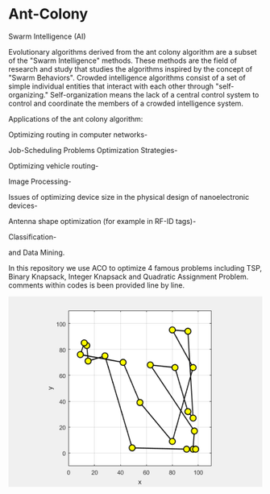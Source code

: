 # Ant-Colony
Swarm Intelligence (AI)


Evolutionary algorithms derived from the ant colony algorithm are a subset of the "Swarm Intelligence" methods.
These methods are the field of research and study that studies the algorithms inspired by the concept of "Swarm Behaviors". 
Crowded intelligence algorithms consist of a set of simple individual entities that interact with each other through "self-organizing."
Self-organization means the lack of a central control system to control and coordinate the members of a crowded intelligence system.

Applications of the ant colony algorithm:

Optimizing routing in computer networks-

Job-Scheduling Problems Optimization Strategies-

Optimizing vehicle routing-

Image Processing-

Issues of optimizing device size in the physical design of nanoelectronic devices-

Antenna shape optimization (for example in RF-ID tags)-

Classification-

and Data Mining.

In this repository we use ACO to optimize 4 famous problems including TSP, Binary Knapsack, Integer Knapsack and Quadratic Assignment Problem.
comments within codes is been provided line by line.

![ACo gif](https://github.com/HamedMoasses/Ant-Colony/blob/master/Ant-Colony-Optimizatin-Figure-012.gif)
